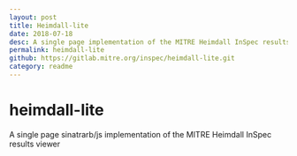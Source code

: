 ```yaml
---
layout: post
title: Heimdall-lite
date: 2018-07-18
desc: A single page implementation of the MITRE Heimdall InSpec results viewer
permalink: heimdall-lite
github: https://gitlab.mitre.org/inspec/heimdall-lite.git
category: readme
---
```


# heimdall-lite

A single page sinatrarb/js implementation of the MITRE Heimdall InSpec results viewer
